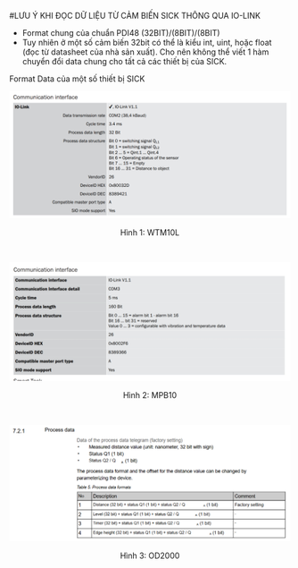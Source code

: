 #LƯU Ý KHI ĐỌC DỮ LIỆU TỪ CẢM BIẾN SICK THÔNG QUA IO-LINK

+ Format chung của chuẩn PDI48 (32BIT)/(8BIT)/(8BIT)
+ Tuy nhiên ở một số cảm biến 32bit có thể là kiểu int, uint, hoặc float (đọc từ datasheet của nhà sản xuất). Cho nên không thể viết 1 hàm chuyển đổi data chung cho tất cả các thiết bị của SICK.

Format Data của một số thiết bị SICK

<CENTER>

![alt text](Picture/WTM10L.png)
<p>Hình 1: WTM10L</p><br>

![alt text](Picture/MPB10.png)
<p>Hình 2: MPB10</p><br>

![alt text](Picture/OD2000.png)
<p>Hình 3: OD2000</p><br>
</CENTER>